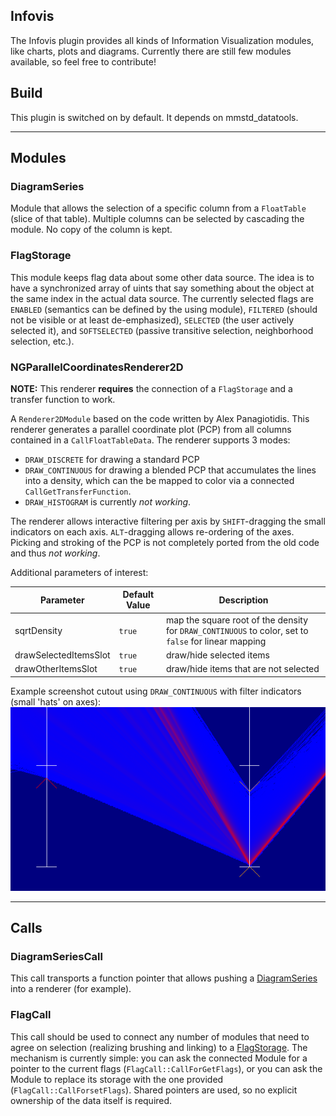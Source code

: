 ## Infovis
The Infovis plugin provides all kinds of Information Visualization modules, like charts, plots and diagrams. Currently there are still few modules available, so feel free to contribute!

## Build
This plugin is switched on by default. It depends on mmstd_datatools.

---

## Modules

### DiagramSeries

Module that allows the selection of a specific column from a `FloatTable` (slice of that table). Multiple columns can be selected by cascading the module. No copy of the column is kept.

### FlagStorage

This module keeps flag data about some other data source. The idea is to have a synchronized array of uints that say something about the object at the same index in the actual data source. The currently selected flags are `ENABLED` (semantics can be defined by the using module), `FILTERED` (should not be visible or at least de-emphasized), `SELECTED` (the user actively selected it), and `SOFTSELECTED` (passive transitive selection, neighborhood selection, etc.).

### NGParallelCoordinatesRenderer2D

**NOTE:** This renderer **requires** the connection of a `FlagStorage` and a transfer function to work.

A `Renderer2DModule` based on the code written by Alex Panagiotidis. This renderer generates a parallel coordinate plot (PCP) from all columns contained in a `CallFloatTableData`. The renderer supports 3 modes:
* `DRAW_DISCRETE` for drawing a standard PCP
* `DRAW_CONTINUOUS` for drawing a blended PCP that accumulates the lines into a density, which can the be mapped to color via a connected `CallGetTransferFunction`. 
* `DRAW_HISTOGRAM` is currently *not working*.

The renderer allows interactive filtering per axis by `SHIFT`-dragging the small indicators on each axis. `ALT`-dragging allows re-ordering of the axes. Picking and stroking of the PCP is not completely ported from the old code and thus *not working*.

Additional parameters of interest:

| Parameter    | Default Value | Description                                                            |
|--------------|---------------|------------------------------------------------------------------------|
| sqrtDensity | `true`          | map the square root of the density for `DRAW_CONTINUOUS` to color, set to `false` for linear mapping |
| drawSelectedItemsSlot      | `true`           | draw/hide selected items |
| drawOtherItemsSlot   | `true`    | draw/hide items that are not selected |

Example screenshot cutout using `DRAW_CONTINUOUS` with filter indicators (small 'hats' on axes):
![NGParCoDemo.PNG](NGParCoDemo.PNG)

---

## Calls

### DiagramSeriesCall

This call transports a function pointer that allows pushing a [DiagramSeries](#DiagramSeries) into a renderer (for example).

### FlagCall

This call should be used to connect any number of modules that need to agree on selection (realizing brushing and linking) to a [FlagStorage](#FlagStorage). The mechanism is currently simple: you can ask the connected Module for a pointer to the current flags (`FlagCall::CallForGetFlags`), or you can ask the Module to replace its storage with the one provided (`FlagCall::CallForsetFlags`). Shared pointers are used, so no explicit ownership of the data itself is required.
